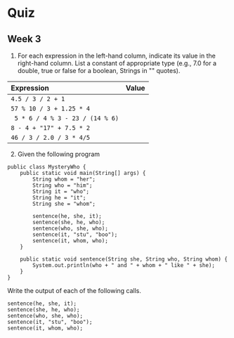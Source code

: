 # Quiz
## Week 3

1. For each expression in the left-hand column, indicate its value in the right-hand column. List a constant of appropriate type (e.g., 7.0 for a double, true or false for a boolean, Strings in "" quotes).

  | __Expression__ | __Value__ |
  | :--- | :--- |
  | `4.5 / 3 / 2 + 1` | |
  | `57 % 10 / 3 + 1.25 * 4` | |	
  | ` 5 * 6 / 4 % 3 - 23 / (14 % 6)` | |	
  | `8 - 4 + "17" + 7.5 * 2` | |
  | `46 / 3 / 2.0 / 3 * 4/5` | |
  
2. Given the following program

  ```
  public class MysteryWho {
      public static void main(String[] args) {
          String whom = "her";
          String who = "him";
          String it = "who";
          String he = "it";
          String she = "whom";

          sentence(he, she, it);
          sentence(she, he, who);
          sentence(who, she, who);
          sentence(it, "stu", "boo");
          sentence(it, whom, who);
      }

      public static void sentence(String she, String who, String whom) {
          System.out.println(who + " and " + whom + " like " + she);
      }
  }
  ```

  Write the output of each of the following calls.
  
  ```
  sentence(he, she, it);	
  sentence(she, he, who);	
  sentence(who, she, who);	
  sentence(it, "stu", "boo");	
  sentence(it, whom, who);
  ```
